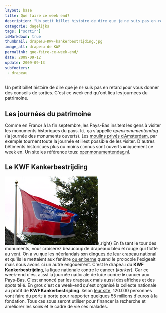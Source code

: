 ```yaml
---
layout: base
title: Que faire ce week end?
description: "Un petit billet histoire de dire que je ne suis pas en retard pour vous donner des conseils de sorties. C'est ce week end qu'ont lieu les journées du patrimoine."
categorie: dagelijks
tags: ["sortir"]
isMarkdown: true
thumbnail: drapeau-KWF-kankerbestrijding.jpg
image_alt: drapeau de KWF
permalink: que-faire-ce-week-end/
date: 2009-09-12
update: 2009-09-13
subfooters:
 - drapeau
---
```


Un petit billet histoire de dire que je ne suis pas en retard pour vous donner des conseils de sorties. C'est ce week end qu'ont lieu les journées du patrimoine.

## Les journées du patrimoine
Comme en France à la fin septembre, les Pays-Bas insitent les gens à visiter les monuments historiques du pays. Ici, ça s'appelle *openmonumentendag* (la journée des monuments ouverts). Les [moulins privés d'Amsterdam](/les-moulins-d-amsterdam), par exemple tournent toute la journée et il est possible de les visiter. D'autres bêtiments historiques plus ou moins connus sont ouverts uniquement ce week en. Un site les référence tous: [openmonumentendag.nl](http://www.openmonumentendag.nl/).

## Le KWF Kankerbestrijding

![drapeau de KWF](drapeau-KWF-kankerbestrijding.jpg){.right}
En faisant le tour des monuments, vous croiserez beaucoup de drapeaux bleu et rouge qui flotte au vent. On a vu que les néerlandais son [dingues de leur drapeau national](/le-prinsenvlag-aux-fenetres) et qu'ils le mettaient aux fenêtre [ou en berne](/dodenherdenking-le-jour-du-souvenir) quand le protocole l'exigeait mais nous avons ici un autre engouement. C'est le drapeau du **KWF Kankerbestrijding**, la ligue nationale contre le cancer (*kanker*). Car ce week-end c'est aussi la journée nationale de lutte contre le cancer aux Pays-Bas. C'est annoncé par les drapeaux mais aussi des affiches et des spots télé. En gros c'est ce week-end qu'est organisé la collecte nationale au profit de **KWF Kankerbestrijding**. Selon [leur site](http://www.kwfkankerbestrijding.nl/index.jsp), 120.000 personnes vont faire du porte à porte pour rapporter quelques 55 millions d'euros à la fondation. Tous ces sous seront utiliser pour financer la recherche et améliorer les soins et le cadre de vie des malades.

<!-- post notes:
!!Le KWF Kankerbestrijding
En faisant le tour des monuments, vous croiserez beaucoup de drapeaux bleu et rouge qui flotte au vent. On a vu que les néerlandais son dingues de leur drapeau national et qu'ils le mettaient aux fenêtre ou en berne quand le protocole l'exigeait mais nous avons ici un autre engouement. C'est le drapeau du __KWF Kankerbestrijding__, la ligue nationale contre le cancer (''kanker''). Car ce week-end c'est aussi la journée nationale de lutte contre le cancer aux Pays-Bas. C'est annoncé par les drapeaux mais aussi des affiches et des spots télé. En gros c'est ce week-end qu'est organisé la collecte nationale au profit de __KWF Kankerbestrijding__. Selon leur site, 120.000 personnes vont faire du porte à porte pour rapporter quelques 55 millions d'euros à la fondation. Tous ces sous seront utiliser pour financer la recherche et améliorer les soins et le cadre de vie des malades.
--->
